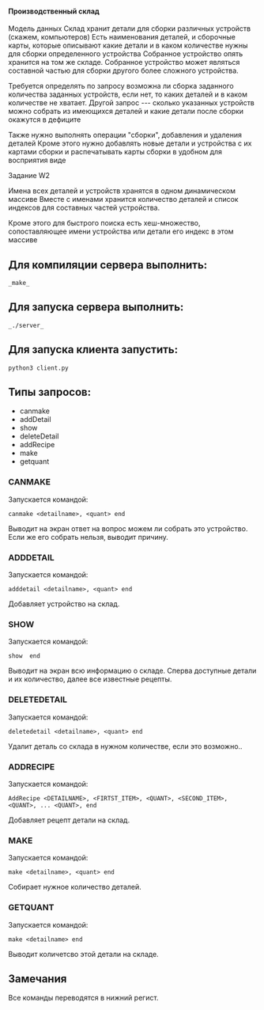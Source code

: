 #### Производственный склад

Модель данных
Склад хранит детали для сборки различных устройств (скажем, компьютеров)
Есть наименования деталей, и сборочные карты, которые описывают какие
детали и в каком количестве нужны для сборки определенного устройства
Собранное устройство опять хранится на том же складе. Собранное устройство
может являться составной частью для сборки другого более сложного устройства.

Требуется определять по запросу возможна ли сборка заданного количества
заданных устройств, если нет, то каких деталей и в каком количестве не
хватает. Другой запрос --- сколько указанных устройств можно собрать из
имеющихся деталей и какие детали после сборки окажутся в дефиците

Также нужно выполнять операции "сборки", добавления и удаления деталей
Кроме этого нужно добавлять новые детали и устройства с их картами сборки и
распечатывать карты сборки в удобном для восприятия виде

Задание W2

Имена всех деталей и устройств хранятся в одном динамическом массиве
Вместе с именами хранится количество деталей и список индексов для составных
частей устройства.

Кроме этого для быстрого поиска есть хеш-множество,
сопоставляющее имени устройства или детали его индекс в этом массиве

## Для компиляции сервера выполнить:

    _make_

## Для запуска сервера выполнить:

    _./server_


## Для запуска клиента запустить:

    python3 client.py

## Типы запросов:
* canmake
* addDetail
* show
* deleteDetail
* addRecipe
* make
* getquant

### CANMAKE
Запускается командой:

    canmake <detailname>, <quant> end

Выводит на экран ответ на вопрос можем ли собрать это устройство. Если же его собрать нельзя, выводит причину.

### ADDDETAIL
Запускается командой:

    adddetail <detailname>, <quant> end

Добавляет устройство на склад.

### SHOW
Запускается командой:

    show  end

Выводит на экран всю информацию о складе. Сперва доступные детали и их количество, далее все известные рецепты.

### DELETEDETAIL
Запускается командой:

    deletedetail <detailname>, <quant> end

Удалит деталь со склада в нужном количестве, если это возможно..

### ADDRECIPE
Запускается командой:

    AddRecipe <DETAILNAME>, <FIRTST_ITEM>, <QUANT>, <SECOND_ITEM>, <QUANT>, ... <QUANT>, end

Добавляет рецепт детали на склад.

### MAKE
Запускается командой:

    make <detailname>, <quant> end

Собирает нужное количество деталей.

### GETQUANT
Запускается командой:

    make <detailname> end

Выводит количетсво этой детали на складе.

## Замечания
Все команды переводятся в нижний регист.
